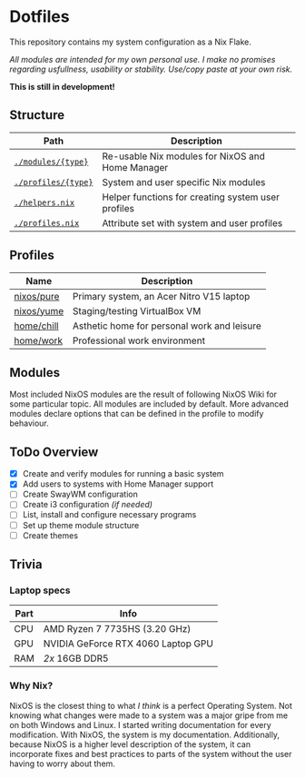 # Dotfiles

This repository contains my system configuration as a Nix Flake.

_All modules are intended for my own personal use. I make no promises regarding usfullness, usability or stability. Use/copy paste at your own risk._

**This is still in development!**

## Structure

| Path                               | Description                                        |
| ---------------------------------- | -------------------------------------------------- |
| [`./modules/{type}`](./modules/)   | Re-usable Nix modules for NixOS and Home Manager   |
| [`./profiles/{type}`](./profiles/) | System and user specific Nix modules               |
| [`./helpers.nix`](./helpers.nix)   | Helper functions for creating system user profiles |
| [`./profiles.nix`](./profiles.nix) | Attribute set with system and user profiles        |

## Profiles

| Name                                            | Description                                 |
| ----------------------------------------------- | ------------------------------------------- |
| [nixos/pure](./profiles/nixos/pure/default.nix) | Primary system, an Acer Nitro V15 laptop    |
| [nixos/yume](./profiles/nixos/yume/default.nix) | Staging/testing VirtualBox VM               |
| [home/chill](./profiles/home/chill/default.nix) | Asthetic home for personal work and leisure |
| [home/work](./profiles/home/work/default.nix)   | Professional work environment               |

## Modules

Most included NixOS modules are the result of following NixOS Wiki for some particular topic. All modules are included by default. More advanced modules declare options that can be defined in the profile to modify behaviour.

## ToDo Overview

- [x] Create and verify modules for running a basic system
- [x] Add users to systems with Home Manager support
- [ ] Create SwayWM configuration
- [ ] Create i3 configuration _(if needed)_
- [ ] List, install and configure necessary programs
- [ ] Set up theme module structure
- [ ] Create themes

## Trivia

### Laptop specs

| Part | Info                               |
| ---- | ---------------------------------- |
| CPU  | AMD Ryzen 7 7735HS (3.20 GHz)      |
| GPU  | NVIDIA GeForce RTX 4060 Laptop GPU |
| RAM  | _2x_ 16GB DDR5                     |

### Why Nix?

NixOS is the closest thing to what _I think_ is a perfect Operating System. Not knowing what changes were made to a system was a major gripe from me on both Windows and Linux. I started writing documentation for every modification. With NixOS, the system is my documentation.
Additionally, because NixOS is a higher level description of the system, it can incorporate fixes and best practices to parts of the system without the user having to worry about them.
